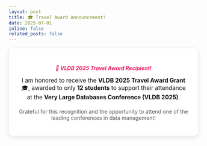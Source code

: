 ```yaml
---
layout: post
title: 🎓 Travel Award Announcement!
date: 2025-07-01
inline: false
related_posts: false
---
```


<div style="background: #fff; color: #111; padding: 25px; border-radius: 12px; text-align: center; box-shadow: 0 4px 12px rgba(0,0,0,0.1); border: 1px solid #f3f3f3;">

  <h5 style="margin-bottom: 10px; color: #e91e63;">🎉 VLDB 2025 Travel Award Recipient!</h5>
  
  <p style="font-size: 1.1em; margin-bottom: 20px;">
    I am honored to receive the <strong>VLDB 2025 Travel Award Grant</strong> 🎓, 
    awarded to only <strong>12 students</strong> to support their attendance at 
    the <strong>Very Large Databases Conference (VLDB 2025)</strong>.
  </p>

  <p style="font-size: 1em; color: #555;">
    Grateful for this recognition and the opportunity to attend one of the leading conferences in data management!
  </p>

</div>